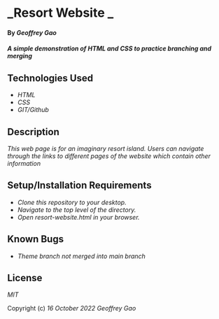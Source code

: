 # _Resort Website _

#### By _Geoffrey Gao_

#### _A simple demonstration of HTML and CSS to practice branching and merging_

## Technologies Used

* _HTML_
* _CSS_
* _GIT/Github_

## Description

_This web page is for an imaginary resort island. Users can navigate through the links to different pages of the website which contain other information_

## Setup/Installation Requirements

* _Clone this repository to your desktop._
* _Navigate to the top level of the directory._
* _Open resort-website.html in your browser._

## Known Bugs

* _Theme branch not merged into main branch_

## License

_MIT_

Copyright (c) _16 October 2022_ _Geoffrey Gao_